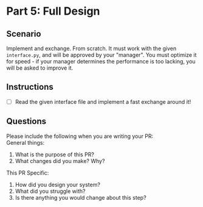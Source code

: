 # Part 5: Full Design

## Scenario
Implement and exchange. From scratch. It must work with the given `interface.py`, and will be approved by your "manager". 
You must optimize it for speed - 
if your manager determines the performance is too lacking, you will be asked to improve it. 

## Instructions
- [ ] Read the given interface file and implement a fast exchange around it!

## Questions
Please include the following when you are writing your PR:   
General things:   
1. What is the purpose of this PR?
2. What changes did you make? Why?

This PR Specific:
1. How did you design your system?
2. What did you struggle with?
3. Is there anything you would change about this step?
